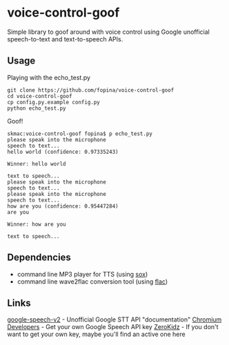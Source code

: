 voice-control-goof
==========
Simple library to goof around with voice control using Google unofficial speech-to-text and text-to-speech APIs.

Usage
-----

Playing with the echo_test.py

	git clone https://github.com/fopina/voice-control-goof
	cd voice-control-goof
	cp config.py.example config.py
	python echo_test.py

Goof!

	skmac:voice-control-goof fopina$ p echo_test.py 
	please speak into the microphone
	speech to text...
	hello world (confidence: 0.97335243)

	Winner: hello world

	text to speech...
	please speak into the microphone
	speech to text...
	please speak into the microphone
	speech to text...
	how are you (confidence: 0.95447284)
	are you

	Winner: how are you

	text to speech...


Dependencies
-----

- command line MP3 player for TTS (using [sox](http://sox.sourceforge.net/))
- command line wave2flac conversion tool (using [flac](http://xiph.org/flac/))

Links
-------
[google-speech-v2](https://github.com/gillesdemey/google-speech-v2) - Unofficial Google STT API "documentation"
[Chromium Developers](http://www.chromium.org/developers/how-tos/api-keys) - Get your own Google Speech API key
[ZeroKidz](http://zerokidz.com/ideas/?p=11035) - If you don't want to get your own key, maybe you'll find an active one here